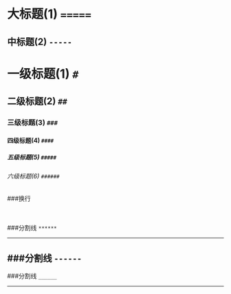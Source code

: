 大标题(1) `=====`
=====

中标题(2) `-----`
-----

# 一级标题(1) `#`
## 二级标题(2) `##`
### 三级标题(3) `###`
#### 四级标题(4) `####`
##### 五级标题(5) `#####`
###### 六级标题(6) `######`

###换行
<br>
<br>
<br>

###分割线 `******`
*******************
###分割线 `------`
-------------------
###分割线 `______`
__________________

